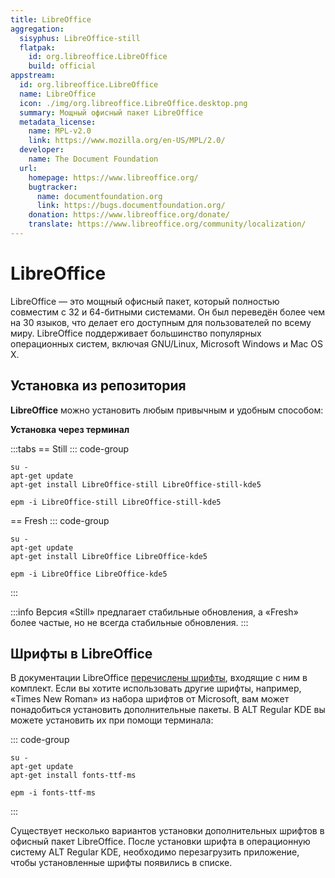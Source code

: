 ```yaml
---
title: LibreOffice
aggregation:
  sisyphus: LibreOffice-still
  flatpak:
    id: org.libreoffice.LibreOffice
    build: official
appstream:
  id: org.libreoffice.LibreOffice
  name: LibreOffice
  icon: ./img/org.libreoffice.LibreOffice.desktop.png
  summary: Мощный офисный пакет LibreOffice
  metadata_license:
    name: MPL-v2.0
    link: https://www.mozilla.org/en-US/MPL/2.0/
  developer:
    name: The Document Foundation
  url:
    homepage: https://www.libreoffice.org/
    bugtracker:
      name: documentfoundation.org
      link: https://bugs.documentfoundation.org/
    donation: https://www.libreoffice.org/donate/
    translate: https://www.libreoffice.org/community/localization/
---
```


# LibreOffice

LibreOffice — это мощный офисный пакет, который полностью совместим с 32 и 64-битными системами.
Он был переведён более чем на 30 языков, что делает его доступным для пользователей по всему миру.
LibreOffice поддерживает большинство популярных операционных систем, включая GNU/Linux, Microsoft Windows и Mac OS X.

## Установка из репозитория

**LibreOffice** можно установить любым привычным и удобным способом:

**Установка через терминал**

:::tabs
== Still
::: code-group

```shell[apt-get]
su -
apt-get update
apt-get install LibreOffice-still LibreOffice-still-kde5
```

```shell[epm]
epm -i LibreOffice-still LibreOffice-still-kde5
```

== Fresh
::: code-group

```shell[apt-get]
su -
apt-get update
apt-get install LibreOffice LibreOffice-kde5
```

```shell[epm]
epm -i LibreOffice LibreOffice-kde5
```

:::

:::info
Версия «Still» предлагает стабильные обновления, а «Fresh» более частые, но не всегда стабильные обновления.
:::

<!--@include: @apps/_parts/install/content-flatpak.md-->

## Шрифты в LibreOffice

В документации LibreOffice [перечислены шрифты](https://wiki.documentfoundation.org/Fonts), входящие с ним в комплект.
Если вы хотите использовать другие шрифты, например, «Times New Roman» из набора шрифтов от Microsoft, вам может понадобиться установить дополнительные пакеты.
В ALT Regular KDE вы можете установить их при помощи терминала:

::: code-group

```shell[apt-get]
su -
apt-get update
apt-get install fonts-ttf-ms
```

```shell[epm]
epm -i fonts-ttf-ms
```

:::

Существует несколько вариантов установки дополнительных шрифтов в офисный пакет LibreOffice.
После установки шрифта в операционную систему ALT Regular KDE, необходимо перезагрузить приложение, чтобы установленные шрифты появились в списке.
